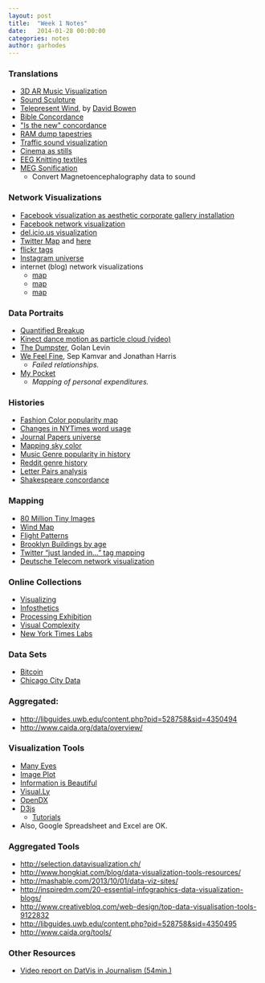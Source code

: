```yaml
---
layout: post
title:  "Week 1 Notes"
date:   2014-01-28 00:00:00
categories: notes
author: garhodes
---
```


### Translations

- [3D AR Music Visualization](http://forum.openframeworks.cc/t/augmented-sound-sculpture/13886)
- [Sound Sculpture](http://www.transphormetic.com/index.htm)
- [Telepresent Wind](http://www.dwbowen.com/telewind.html), by [David Bowen](http://www.dwbowen.com)
- [Bible Concordance](http://chrisharrison.net/projects/bibleviz/BibleVizArc7.png)
- ["Is the new" concordance](http://thediagram.com/6_3/leisurearts.html)
- [RAM dump tapestries](http://phillipstearns.wordpress.com/fragmented-memory/)
- [Traffic sound visualization](http://markmckeague.com/work/city-symphonies/)
- [Cinema as stills](http://www.processing.org/exhibition/works/redux/index.html)
- [EEG Knitting textiles](http://www.knitic.com/neuro/)
- [MEG Sonification](https://www.youtube.com/watch?v=_nAzcyVP_ZQ)
	- Convert Magnetoencephalography data to sound

### Network Visualizations

- [Facebook visualization as aesthetic corporate gallery installation](http://www.onformative.com/work/4010-facebook-tree/)
- [Facebook network visualization](http://www.yasiv.com/facebook)
- [del.icio.us visualization](http://kunalanand.com/delicious/)
- [Twitter Map](http://onemilliontweetmap.com/) and [here](http://mashable.com/2010/08/06/twitter-mapping-tools/)
- [flickr tags](http://www.taggalaxy.de/)
- [Instagram universe](http://phototrails.net/exhibition/)
- internet (blog) network visualizations
    - [map](http://datamining.typepad.com/gallery/blog-map-gallery.html)
    - [map](http://www2.technologyreview.com/player/07/06/19Rowe/1.aspx)
    - [map](http://internet-map.net/#3-133.7047237286027-114.06984334946307)

### Data Portraits

- [Quantified Breakup](http://quantifiedbreakup.tumblr.com/)
- [Kinect dance motion as particle cloud (video)](http://wearechopchop.com/%E2%80%9Cunnamed-soundsculpture%E2%80%9D/)
- [The Dumpster](http://artport.whitney.org/commissions/thedumpster/), Golan Levin
- [We Feel Fine](http://www.wefeelfine.org/wefeelfine_mac.html), Sep Kamvar and Jonathan Harris
	- _Failed relationships._
- [My Pocket](http://turbulence.org/Works/mypocket/)
	- _Mapping of personal expenditures._

### Histories

- [Fashion Color popularity map](http://plw.media.mit.edu/people/arikan/2005/microfashionnetwork/piece2.html)
- [Changes in NYTimes word usage](http://nytlabs.com/projects/chronicle.html)
- [Journal Papers universe](http://paperscape.org/)
- [Mapping sky color](http://visualizing.org/full-screen/284429)
- [Music Genre popularity in history](http://research.google.com/bigpicture/music/)
- [Reddit genre history](http://www.randalolson.com/wp-content/uploads/SubredditGrowthOverTime-all-time.png)
- [Letter Pairs analysis](http://www.m-i-b.com.ar/mib/letter_pairs/eng/index.htm)
- [Shakespeare concordance](http://www.understanding-shakespeare.com/)

### Mapping

- [80 Million Tiny Images](http://groups.csail.mit.edu/vision/TinyImages/)
- [Wind Map](http://hint.fm/wind/)
- [Flight Patterns](http://www.aaronkoblin.com/work/flightpatterns/)
- [Brooklyn Buildings by age](http://bklynr.com/block-by-block-brooklyns-past-and-present/)
- [Twitter “just landed in…” tag mapping](http://blog.blprnt.com/blog/blprnt/just-landed-processing-twitter-metacarta-hidden-data)
- [Deutsche Telecom network visualization](http://projects.zumkuckuck.com/realtime/)

### Online Collections
- [Visualizing](http://visualizing.org/)
- [Infosthetics](http://infosthetics.com/)
- [Processing Exhibition](http://www.processing.org/exhibition/)
- [Visual Complexity](http://www.visualcomplexity.com/vc/)
- [New York Times Labs](http://nytlabs.com/)

### Data Sets

- [Bitcoin](http://thinkdifferent.ly/stuff/sheep-bitcoin/)
- [Chicago City Data](https://data.illinois.gov/)

### Aggregated:
- <http://libguides.uwb.edu/content.php?pid=528758&sid=4350494>
- <http://www.caida.org/data/overview/>

### Visualization Tools
- [Many Eyes](http://www-958.ibm.com/software/analytics/manyeyes/)
- [Image Plot](http://lab.softwarestudies.com/p/imageplot.html)
- [Information is Beautiful](http://www.informationisbeautiful.net/)
- [Visual.Ly](http://visual.ly/)
- [OpenDX](http://www.opendx.org/started.html)
- [D3js](http://d3js.org/)
	- [Tutorials](http://learningthreejs.com/)
- Also, Google Spreadsheet and Excel are OK.

### Aggregated Tools
- <http://selection.datavisualization.ch/>
- <http://www.hongkiat.com/blog/data-visualization-tools-resources/>
- <http://mashable.com/2013/10/01/data-viz-sites/>
- <http://inspiredm.com/20-essential-infographics-data-visualization-blogs/>
- <http://www.creativebloq.com/web-design/top-data-visualisation-tools-9122832>
- <http://libguides.uwb.edu/content.php?pid=528758&sid=4350495>
- <http://www.caida.org/tools/>

### Other Resources
- [Video report on DatVis in Journalism (54min.)](http://datajournalism.stanford.edu/)
